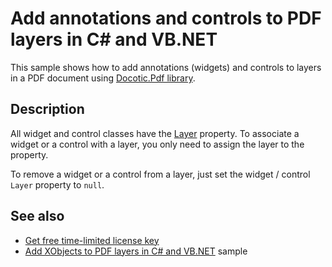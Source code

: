 # Add annotations and controls to PDF layers in C# and VB.NET

This sample shows how to add annotations (widgets) and controls to layers in a PDF document using [Docotic.Pdf library](https://bitmiracle.com/pdf-library/).

## Description

All widget and control classes have the [Layer](https://api.docotic.com/pdfwidget-layer) property. To associate a widget or a control with a layer, you only need to assign the layer to the property.

To remove a widget or a control from a layer, just set the widget / control `Layer` property to `null`.

## See also
* [Get free time-limited license key](https://bitmiracle.com/pdf-library/download)
* [Add XObjects to PDF layers in C# and VB.NET](/Samples/Layers/AddXObjectsToLayers) sample
